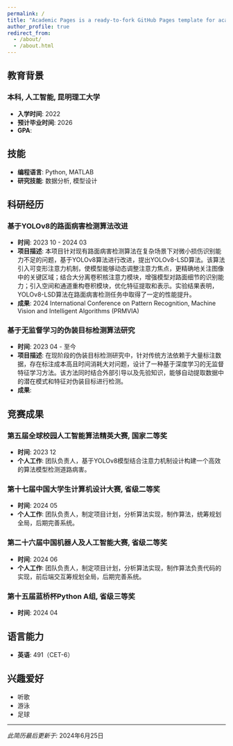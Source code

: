 ```yaml
---
permalink: /
title: "Academic Pages is a ready-to-fork GitHub Pages template for academic personal websites"
author_profile: true
redirect_from: 
  - /about/
  - /about.html
---
```


## 教育背景

### 本科, 人工智能, 昆明理工大学
- **入学时间**: 2022
- **预计毕业时间**: 2026
- **GPA**:

## 技能

- **编程语言**: Python, MATLAB
- **研究技能**: 数据分析, 模型设计

## 科研经历

### 基于YOLOv8的路面病害检测算法改进
- **时间**: 2023 10 - 2024 03
- **项目描述**: 本项目针对现有路面病害检测算法在复杂场景下对微小损伤识别能力不足的问题，基于YOLOv8算法进行改进，提出YOLOv8-LSD算法。该算法引入可变形注意力机制，使模型能够动态调整注意力焦点，更精确地关注图像中的关键区域；结合大分离卷积核注意力模块，增强模型对路面细节的识别能力；引入空间和通道重构卷积模块，优化特征提取和表示。实验结果表明，YOLOv8-LSD算法在路面病害检测任务中取得了一定的性能提升。
- **成果**: 2024 International Conference on Pattern Recognition, Machine Vision and Intelligent Algorithms (PRMVIA)

### 基于无监督学习的伪装目标检测算法研究
- **时间**: 2023 04 - 至今
- **项目描述**: 在现阶段的伪装目标检测研究中，针对传统方法依赖于大量标注数据，存在标注成本高且时间消耗大对问题，设计了一种基于深度学习的无监督特征学习方法。该方法同时结合外部引导以及先验知识，能够自动提取数据中的潜在模式和特征对伪装目标进行检测。
- **成果**: 

## 竞赛成果

### 第五届全球校园人工智能算法精英大赛, 国家二等奖
- **时间**: 2023 12
- **个人工作**: 团队负责人，基于YOLOv8模型结合注意力机制设计构建一个高效的算法模型检测道路病害。

### 第十七届中国大学生计算机设计大赛, 省级二等奖
- **时间**: 2024 05
- **个人工作**: 团队负责人，制定项目计划，分析算法实现，制作算法，统筹规划全局，后期完善系统。

### 第二十六届中国机器人及人工智能大赛, 省级二等奖
- **时间**: 2024 06
- **个人工作**: 团队负责人，制定项目计划，分析算法实现，制作算法负责代码的实现，前后端交互筹规划全局，后期完善系统。

### 第十五届蓝桥杯Python A组, 省级三等奖
- **时间**: 2024 04

## 语言能力

- **英语**: 491（CET-6）

## 兴趣爱好

- 听歌
- 游泳
- 足球

---

*此简历最后更新于:* 2024年6月25日

